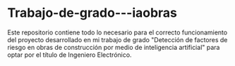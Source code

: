 # Trabajo-de-grado---iaobras
Este repositorio contiene todo lo necesario para el correcto funcionamiento del proyecto desarrollado en mi trabajo de grado "Detección de factores de riesgo en obras de construcción por medio de inteligencia artificial" para optar por el título de Ingeniero Electrónico.
